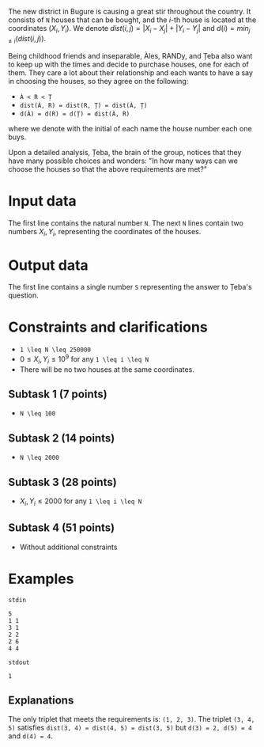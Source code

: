 The new district in Bugure is causing a great stir throughout the country. It consists of `N` houses that can be bought, and the $i$-th house is located at the coordinates $(X_i, Y_i)$. We denote $dist(i, j) = |X_i - X_j| + |Y_i - Y_j|$ and $d(i) = min_{j \neq i}(dist(i, j))$.

Being childhood friends and inseparable, Àles, RANDy, and Țeba also want to keep up with the times and decide to purchase houses, one for each of them. They care a lot about their relationship and each wants to have a say in choosing the houses, so they agree on the following:

* `À < R < Ț`
* `dist(À, R) = dist(R, Ț) = dist(À, Ț)`
* `d(À) = d(R) = d(Ț) = dist(À, R)`

where we denote with the initial of each name the house number each one buys.

Upon a detailed analysis, Țeba, the brain of the group, notices that they have many possible choices and wonders: "In how many ways can we choose the houses so that the above requirements are met?"

# Input data
The first line contains the natural number `N`. The next `N` lines contain two numbers $X_i, Y_i$, representing the coordinates of the houses.

# Output data
The first line contains a single number `S` representing the answer to Țeba's question.

# Constraints and clarifications
* `1 \leq N \leq 250000`
* $0 \leq X_i, Y_i \leq 10^9$ for any `1 \leq i \leq N`
* There will be no two houses at the same coordinates.

## Subtask 1 (7 points)
* `N \leq 100`

## Subtask 2 (14 points)
* `N \leq 2000`

## Subtask 3 (28 points)
* $X_i, Y_i \leq 2000$ for any `1 \leq i \leq N`

## Subtask 4 (51 points)
* Without additional constraints

# Examples

`stdin`

```
5
1 1
3 1
2 2
2 6
4 4
```

`stdout`

```
1 
```

Explanations
---

The only triplet that meets the requirements is: `(1, 2, 3)`. The triplet `(3, 4, 5)` satisfies `dist(3, 4) = dist(4, 5) = dist(3, 5)` but `d(3) = 2, d(5) = 4` and `d(4) = 4`.